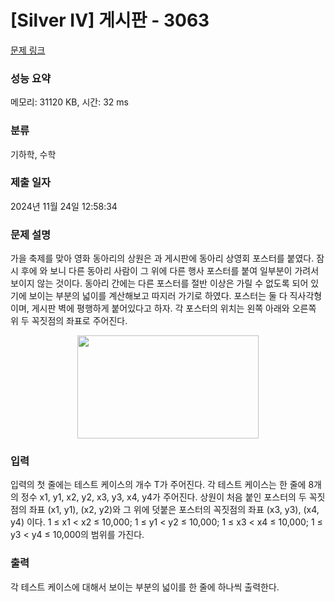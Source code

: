 # [Silver IV] 게시판 - 3063 

[문제 링크](https://www.acmicpc.net/problem/3063) 

### 성능 요약

메모리: 31120 KB, 시간: 32 ms

### 분류

기하학, 수학

### 제출 일자

2024년 11월 24일 12:58:34

### 문제 설명

<p>가을 축제를 맞아 영화 동아리의 상원은 과 게시판에 동아리 상영회 포스터를 붙였다. 잠시 후에 와 보니 다른 동아리 사람이 그 위에 다른 행사 포스터를 붙여 일부분이 가려서 보이지 않는 것이다. 동아리 간에는 다른 포스터를 절반 이상은 가릴 수 없도록 되어 있기에 보이는 부분의 넓이를 계산해보고 따지러 가기로 하였다. 포스터는 둘 다 직사각형이며, 게시판 벽에 평행하게 붙어있다고 하자. 각 포스터의 위치는 왼쪽 아래와 오른쪽 위 두 꼭짓점의 좌표로 주어진다.</p>

<p style="text-align:center"><img alt="" src="https://www.acmicpc.net/upload/images/board(1).png" style="height:165px; width:290px"></p>

### 입력 

 <p>입력의 첫 줄에는 테스트 케이스의 개수 T가 주어진다. 각 테스트 케이스는 한 줄에 8개의 정수 x1, y1, x2, y2, x3, y3, x4, y4가 주어진다. 상원이 처음 붙인 포스터의 두 꼭짓점의 좌표 (x1, y1), (x2, y2)와 그 위에 덧붙은 포스터의 꼭짓점의 좌표 (x3, y3), (x4, y4) 이다. 1 ≤ x1 < x2 ≤ 10,000; 1 ≤ y1 < y2 ≤ 10,000; 1 ≤ x3 < x4 ≤ 10,000; 1 ≤ y3 < y4 ≤ 10,000의 범위를 가진다.</p>

### 출력 

 <p>각 테스트 케이스에 대해서 보이는 부분의 넓이를 한 줄에 하나씩 출력한다.</p>

